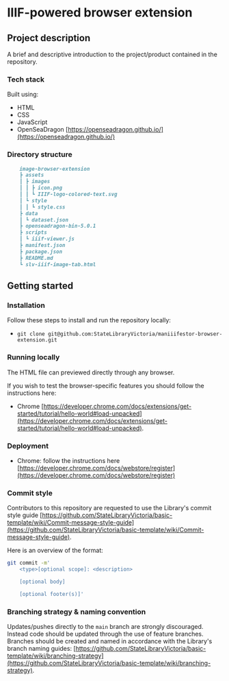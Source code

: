 # IIIF-powered browser extension

## Project description

A brief and descriptive introduction to the project/product contained in the repository.

### Tech stack

Built using:

- HTML
- CSS
- JavaScript
- OpenSeaDragon [https://openseadragon.github.io/](https://openseadragon.github.io/)

### Directory structure

```md
    image-browser-extension
    ┣ assets
    ┃ ┣ images
    ┃ ┃ ┣ icon.png
    ┃ ┃ ┗ IIIF-logo-colored-text.svg
    ┃ ┗ style
    ┃ ┃ ┗ style.css
    ┣ data
    ┃ ┗ dataset.json
    ┣ openseadragon-bin-5.0.1
    ┣ scripts
    ┃ ┗ iiif-viewer.js
    ┣ manifest.json
    ┣ package.json
    ┣ README.md
    ┗ slv-iiif-image-tab.html
```

## Getting started

### Installation

Follow these steps to install and run the repository locally:

- `git clone git@github.com:StateLibraryVictoria/maniiifestor-browser-extension.git`

### Running locally

The HTML file can previewed directly through any browser.

If you wish to test the browser-specific features you should follow the instructions here:

- Chrome [https://developer.chrome.com/docs/extensions/get-started/tutorial/hello-world#load-unpacked](https://developer.chrome.com/docs/extensions/get-started/tutorial/hello-world#load-unpacked).

### Deployment

- Chrome: follow the instructions here [https://developer.chrome.com/docs/webstore/register](https://developer.chrome.com/docs/webstore/register)

### Commit style

Contributors to this repository are requested to use the Library's commit style guide [https://github.com/StateLibraryVictoria/basic-template/wiki/Commit-message-style-guide](https://github.com/StateLibraryVictoria/basic-template/wiki/Commit-message-style-guide).

Here is an overview of the format:

```bash
git commit -m'
    <type>[optional scope]: <description>

    [optional body]

    [optional footer(s)]'
```

### Branching strategy & naming convention

Updates/pushes directly to the `main` branch are strongly discouraged. Instead code should be updated through the use of feature branches. Branches should be created and named in accordance with the Library's branch naming guides: [https://github.com/StateLibraryVictoria/basic-template/wiki/branching-strategy](https://github.com/StateLibraryVictoria/basic-template/wiki/branching-strategy).
